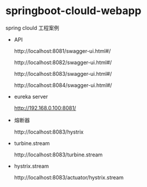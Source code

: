 # springboot-clould-webapp
spring clould 工程案例

* API 

  http://localhost:8081/swagger-ui.html#/
  
  http://localhost:8082/swagger-ui.html#/
  
  http://localhost:8083/swagger-ui.html#/
  
  http://localhost:8084/swagger-ui.html#/

* eureka server

  http://192.168.0.100:8081/
  
* 熔断器
  
  http://localhost:8083/hystrix
  
* turbine.stream

  http://localhost:8083/turbine.stream
 
* hystrix.stream

  http://localhost:8083/actuator/hystrix.stream